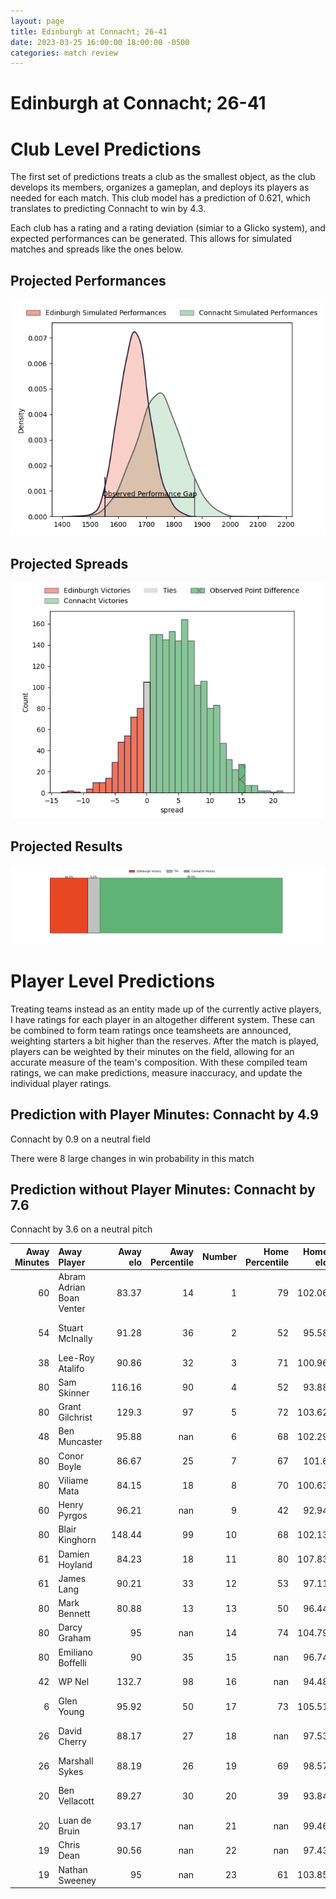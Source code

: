 ```yaml
---  
layout: page  
title: Edinburgh at Connacht; 26-41  
date: 2023-03-25 16:00:00 18:00:00 -0500  
categories: match review  
---
```

# Edinburgh at Connacht; 26-41

# Club Level Predictions


The first set of predictions treats a club as the smallest object, as the club develops its members, organizes a gameplan, and deploys its players as needed for each match. This club model has a prediction of 0.621, which translates to predicting Connacht to win by 4.3.

Each club has a rating and a rating deviation (simiar to a Glicko system), and expected performances can be generated. This allows for simulated matches and spreads like the ones below.
## Projected Performances


![Projected Performances](plots/performances_2023-03-25-Connacht-Edinburgh.png)
## Projected Spreads


![Projected Spreads](plots/spreads_2023-03-25-Connacht-Edinburgh.png)
## Projected Results


![Projected Results](plots/resultbar_2023-03-25-Connacht-Edinburgh.png)
# Player Level Predictions


Treating teams instead as an entity made up of the currently active players, I have ratings for each player in an altogether different system. These can be combined to form team ratings once teamsheets are announced, weighting starters a bit higher than the reserves. After the match is played, players can be weighted by their minutes on the field, allowing for an accurate measure of the team's composition. With these compiled team ratings, we can make predictions, measure inaccuracy, and update the individual player ratings.
## Prediction with Player Minutes: Connacht by 4.9


Connacht by 0.9 on a neutral field

There were 8 large changes in win probability in this match
## Prediction without Player Minutes: Connacht by 7.6


Connacht by 3.6 on a neutral pitch



|   Away Minutes | Away Player              |   Away elo |   Away Percentile |   Number |   Home Percentile |   Home elo | Home Player             |   Home Minutes |
|---------------:|:-------------------------|-----------:|------------------:|---------:|------------------:|-----------:|:------------------------|---------------:|
|             60 | Abram Adrian Boan Venter |      83.37 |                14 |        1 |                79 |     102.06 | Peter Dooley            |             58 |
|             54 | Stuart McInally          |      91.28 |                36 |        2 |                52 |      95.58 | Dylan Tierney-Martin    |             54 |
|             38 | Lee-Roy Atalifo          |      90.86 |                32 |        3 |                71 |     100.96 | Jack Aungier            |             54 |
|             80 | Sam Skinner              |     116.16 |                90 |        4 |                52 |      93.88 | Oisin Dowling           |             80 |
|             80 | Grant Gilchrist          |     129.3  |                97 |        5 |                72 |     103.62 | Niall Murray            |             54 |
|             48 | Ben Muncaster            |      95.88 |               nan |        6 |                68 |     102.29 | Cian Prendergast        |             80 |
|             80 | Conor Boyle              |      86.67 |                25 |        7 |                67 |     101.6  | Conor Oliver            |             80 |
|             80 | Viliame Mata             |      84.15 |                18 |        8 |                70 |     100.63 | Jarrad Butler           |             58 |
|             60 | Henry Pyrgos             |      96.21 |               nan |        9 |                42 |      92.94 | Caolin Blade            |             67 |
|             80 | Blair Kinghorn           |     148.44 |                99 |       10 |                68 |     102.13 | David Hawkshaw          |             60 |
|             61 | Damien Hoyland           |      84.23 |                18 |       11 |                80 |     107.83 | John Porch              |             80 |
|             61 | James Lang               |      90.21 |                33 |       12 |                53 |      97.11 | Cathal Forde            |             80 |
|             80 | Mark Bennett             |      80.88 |                13 |       13 |                50 |      96.44 | Thomas Farrell          |             80 |
|             80 | Darcy Graham             |      95    |               nan |       14 |                74 |     104.79 | Diarmuid Kilgallen      |             48 |
|             80 | Emiliano Boffelli        |      90    |                35 |       15 |               nan |      96.74 | Oran McNulty            |             80 |
|             42 | WP Nel                   |     132.7  |                98 |       16 |               nan |      94.48 | Shane Jennings          |             32 |
|              6 | Glen Young               |      95.92 |                50 |       17 |                73 |     105.51 | Darragh Murray          |             26 |
|             26 | David Cherry             |      88.17 |                27 |       18 |               nan |      97.53 | Dominic Robertson-McCoy |             26 |
|             26 | Marshall Sykes           |      88.19 |                26 |       19 |                69 |      98.57 | David Heffernan         |             26 |
|             20 | Ben Vellacott            |      89.27 |                30 |       20 |                39 |      93.84 | Shamus Hurley-Langton   |             22 |
|             20 | Luan de Bruin            |      93.17 |               nan |       21 |               nan |      99.46 | Jordan Duggan           |             22 |
|             19 | Chris Dean               |      90.56 |               nan |       22 |               nan |      97.43 | Tom Daly                |             20 |
|             19 | Nathan Sweeney           |      95    |               nan |       23 |                61 |     103.85 | Kieran Marmion          |             13 |

